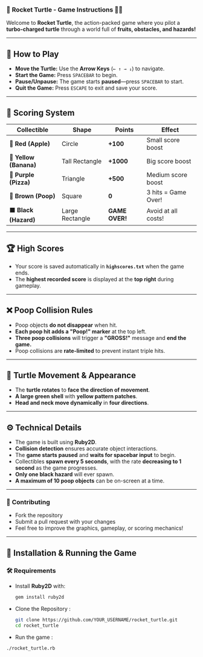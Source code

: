 ### 🚀 **Rocket Turtle - Game Instructions** 🐢🔥  
Welcome to **Rocket Turtle**, the action-packed game where you pilot a **turbo-charged turtle** through a world full of **fruits, obstacles, and hazards!**  

---

## 📜 **How to Play**
- **Move the Turtle:** Use the **Arrow Keys** (`← ↑ → ↓`) to navigate.  
- **Start the Game:** Press `SPACEBAR` to begin.  
- **Pause/Unpause:** The game starts **paused**—press `SPACEBAR` to start.  
- **Quit the Game:** Press `ESCAPE` to exit and save your score.  

---

## 🎯 **Scoring System**
| **Collectible** | **Shape** | **Points** | **Effect** |
|---------------|----------|------------|------------|
| 🍎 **Red (Apple)** | Circle | **+100** | Small score boost |
| 🍌 **Yellow (Banana)** | Tall Rectangle | **+1000** | Big score boost |
| 🍕 **Purple (Pizza)** | Triangle | **+500** | Medium score boost |
| 💩 **Brown (Poop)** | Square | **0** | 3 hits = Game Over! |
| ⬛ **Black (Hazard)** | Large Rectangle | **GAME OVER!** | Avoid at all costs! |

---

## 🏆 **High Scores**
- Your score is saved automatically in **`highscores.txt`** when the game ends.  
- The **highest recorded score** is displayed at the **top right** during gameplay.  

---

## ❌ **Poop Collision Rules**
- Poop objects **do not disappear** when hit.  
- **Each poop hit adds a "Poop!" marker** at the top left.  
- **Three poop collisions** will trigger a **"GROSS!"** message and **end the game.**  
- Poop collisions are **rate-limited** to prevent instant triple hits.  

---

## 🚀 **Turtle Movement & Appearance**
- The **turtle rotates** to **face the direction of movement**.  
- **A large green shell** with **yellow pattern patches**.  
- **Head and neck move dynamically** in **four directions**.  

---

## ⚙ **Technical Details**
- The game is built using **Ruby2D**.  
- **Collision detection** ensures accurate object interactions.  
- The **game starts paused** and **waits for spacebar input** to begin.  
- Collectibles **spawn every 5 seconds**, with the rate **decreasing to 1 second** as the game progresses.  
- **Only one black hazard** will ever spawn.  
- **A maximum of 10 poop objects** can be on-screen at a time.  

---

### 📝 **Contributing**
-	Fork the repository
-	Submit a pull request with your changes
-	Feel free to improve the graphics, gameplay, or scoring mechanics!

---

## 💾 **Installation & Running the Game**
### 🛠 **Requirements**
- Install **Ruby2D** with:  
  ```sh
  gem install ruby2d

- Clone the Repository :
  ```sh
  git clone https://github.com/YOUR_USERNAME/rocket_turtle.git
  cd rocket_turtle

- Run the game :
 ```sh
 ./rocket_turtle.rb